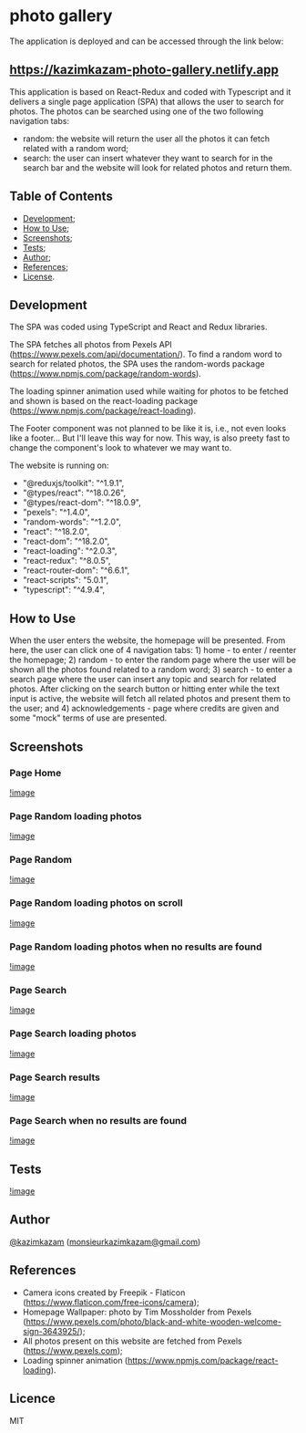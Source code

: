 # photo gallery

The application is deployed and can be accessed through the link below:

## https://kazimkazam-photo-gallery.netlify.app

This application is based on React-Redux and coded with Typescript and it delivers a single page application (SPA) that allows the user to search for photos. The photos can be searched using one of the two following navigation tabs:
- random: the website will return the user all the photos it can fetch related with a random word;
- search: the user can insert whatever they want to search for in the search bar and the website will look for related photos and return them.

## Table of Contents

- [Development](#development);
- [How to Use](#how-to-use);
- [Screenshots](#screenshots);
- [Tests](#tests);
- [Author](#author);
- [References](#references);
- [License](#license).

## Development

The SPA was coded using TypeScript and React and Redux libraries.

The SPA fetches all photos from Pexels API (https://www.pexels.com/api/documentation/). To find a random word to search for related photos, the SPA uses the random-words package (https://www.npmjs.com/package/random-words).

The loading spinner animation used while waiting for photos to be fetched and shown is based on the react-loading package (https://www.npmjs.com/package/react-loading).

The Footer component was not planned to be like it is, i.e., not even looks like a footer... But I'll leave this way for now. This way, is also preety fast to change the component's look to whatever we may want to.

The website is running on:

- "@reduxjs/toolkit": "^1.9.1",
- "@types/react": "^18.0.26",
- "@types/react-dom": "^18.0.9",
- "pexels": "^1.4.0",
- "random-words": "^1.2.0",
- "react": "^18.2.0",
- "react-dom": "^18.2.0",
- "react-loading": "^2.0.3",
- "react-redux": "^8.0.5",
- "react-router-dom": "^6.6.1",
- "react-scripts": "5.0.1",
- "typescript": "^4.9.4",

## How to Use

When the user enters the website, the homepage will be presented. From here, the user can click one of 4 navigation tabs: 1) home - to enter / reenter the homepage; 2) random - to enter the random page where the user will be shown all the photos found related to a random word; 3) search - to enter a search page where the user can insert any topic and search for related photos. After clicking on the search button or hitting enter while the text input is active, the website will fetch all related photos and present them to the user; and 4) acknowledgements - page where credits are given and some "mock" terms of use are presented.

## Screenshots

### Page Home

[!image]()

### Page Random loading photos

[!image]()

### Page Random

[!image]()

### Page Random loading photos on scroll

[!image]()

### Page Random loading photos when no results are found

[!image]()

### Page Search

[!image]()

### Page Search loading photos

[!image]()

### Page Search results

[!image]()

### Page Search when no results are found

[!image]()

## Tests

[!image](https://github.com/kazimkazam/photo-gallery/blob/master/screenshots/tests.png?raw=true)

## Author

[@kazimkazam](https://github.com/kazimkazam) (monsieurkazimkazam@gmail.com)

## References

- Camera icons created by Freepik - Flaticon (https://www.flaticon.com/free-icons/camera);
- Homepage Wallpaper: photo by Tim Mossholder from Pexels (https://www.pexels.com/photo/black-and-white-wooden-welcome-sign-3643925/);
- All photos present on this website are fetched from Pexels (https://www.pexels.com);
- Loading spinner animation (https://www.npmjs.com/package/react-loading).

## Licence

MIT
